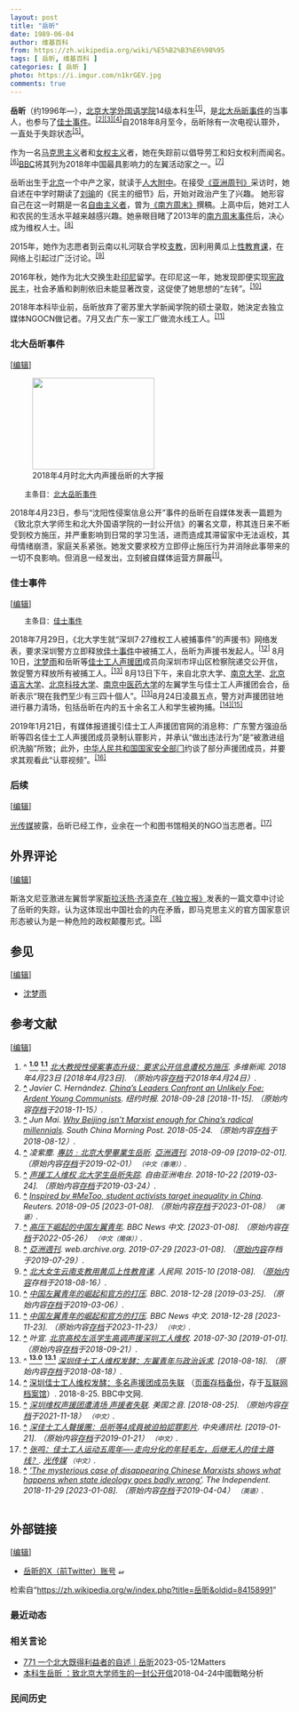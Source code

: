 ```yaml
---
layout: post
title: "岳昕"
date: 1989-06-04
author: 维基百科
from: https://zh.wikipedia.org/wiki/%E5%B2%B3%E6%98%95
tags: [ 岳昕, 维基百科 ]
categories: [ 岳昕 ]
photo: https://i.imgur.com/n1krGEV.jpg
comments: true
---
```

<div class="mw-content-ltr mw-parser-output" lang="zh" dir="ltr"><style data-mw-deduplicate="TemplateStyles:r83732082">.mw-parser-output .infobox-subbox{padding:0;border:none;margin:-3px;width:auto;min-width:100%;font-size:100%;clear:none;float:none;background-color:transparent}.mw-parser-output .infobox-3cols-child{margin:auto}.mw-parser-output .infobox .navbar{font-size:100%}body.skin-minerva .mw-parser-output .infobox-header,body.skin-minerva .mw-parser-output .infobox-subheader,body.skin-minerva .mw-parser-output .infobox-above,body.skin-minerva .mw-parser-output .infobox-title,body.skin-minerva .mw-parser-output .infobox-image,body.skin-minerva .mw-parser-output .infobox-full-data,body.skin-minerva .mw-parser-output .infobox-below{text-align:center}@media screen{html.skin-theme-clientpref-night .mw-parser-output .infobox-full-data:not(.notheme)>div:not(.notheme)[style]{background:#1f1f23!important;color:#f8f9fa}@media screen and (prefers-color-scheme:dark){html.skin-theme-clientpref-os .mw-parser-output .infobox-full-data:not(.notheme) div:not(.notheme){background:#1f1f23!important;color:#f8f9fa}}html.skin-theme-clientpref-night .mw-parser-output .infobox td div:not(.notheme)[style]{background:transparent!important;color:var(--color-base,#202122)}@media screen and (prefers-color-scheme:dark){html.skin-theme-clientpref-os .mw-parser-output .infobox td div:not(.notheme)[style]{background:transparent!important;color:var(--color-base,#202122)}}html.skin-theme-clientpref-night .mw-parser-output .infobox td div.NavHead:not(.notheme)[style]{background:transparent!important}}@media screen and (prefers-color-scheme:dark){html.skin-theme-clientpref-os .mw-parser-output .infobox td div.NavHead:not(.notheme)[style]{background:transparent!important}}@media(min-width:640px){body.skin--responsive .mw-parser-output .infobox-table{display:table!important}body.skin--responsive .mw-parser-output .infobox-table>caption{display:table-caption!important}body.skin--responsive .mw-parser-output .infobox-table>tbody{display:table-row-group}body.skin--responsive .mw-parser-output .infobox-table tr{display:table-row!important}body.skin--responsive .mw-parser-output .infobox-table th,body.skin--responsive .mw-parser-output .infobox-table td{padding-left:inherit;padding-right:inherit}}</style>
<p><b>岳昕</b>（约1996年<span class="useeditintro" title="Template:BLP editintro">—</span>），<a href="/wiki/%E5%8C%97%E4%BA%AC%E5%A4%A7%E5%AD%A6%E5%A4%96%E5%9B%BD%E8%AF%AD%E5%AD%A6%E9%99%A2" title="北京大学外国语学院">北京大学外国语学院</a>14级本科生<sup id="cite_ref-a_1-0" class="reference"><a href="#cite_note-a-1"><span class="cite-bracket">[</span>1<span class="cite-bracket">]</span></a></sup>，是<a href="/wiki/%E5%8C%97%E5%A4%A7%E5%B2%B3%E6%98%95%E4%BA%8B%E4%BB%B6" title="北大岳昕事件">北大岳昕事件</a>的当事人，也参与了<a href="/wiki/%E4%BD%B3%E5%A3%AB%E4%BA%8B%E4%BB%B6" title="佳士事件">佳士事件</a>。<sup id="cite_ref-nyt_2-0" class="reference"><a href="#cite_note-nyt-2"><span class="cite-bracket">[</span>2<span class="cite-bracket">]</span></a></sup><sup id="cite_ref-3" class="reference"><a href="#cite_note-3"><span class="cite-bracket">[</span>3<span class="cite-bracket">]</span></a></sup><sup id="cite_ref-凌紫塵0909_4-0" class="reference"><a href="#cite_note-凌紫塵0909-4"><span class="cite-bracket">[</span>4<span class="cite-bracket">]</span></a></sup>自2018年8月至今，岳昕除有一次电视认罪外，一直处于失踪状态<sup id="cite_ref-5" class="reference"><a href="#cite_note-5"><span class="cite-bracket">[</span>5<span class="cite-bracket">]</span></a></sup>。
</p><p>作为一名<a href="/wiki/%E9%A9%AC%E5%85%8B%E6%80%9D%E4%B8%BB%E4%B9%89" title="马克思主义">马克思主义</a>者和<a href="/wiki/%E5%A5%B3%E6%80%A7%E4%B8%BB%E7%BE%A9" title="女性主義">女权主义</a>者，她在失踪前以倡导劳工和妇女权利而闻名。<sup id="cite_ref-6" class="reference"><a href="#cite_note-6"><span class="cite-bracket">[</span>6<span class="cite-bracket">]</span></a></sup><a href="/wiki/%E8%8B%B1%E5%9B%BD%E5%B9%BF%E6%92%AD%E5%85%AC%E5%8F%B8" title="英国广播公司">BBC</a>将其列为2018年中国最具影响力的左翼活动家之一。<sup id="cite_ref-7" class="reference"><a href="#cite_note-7"><span class="cite-bracket">[</span>7<span class="cite-bracket">]</span></a></sup>
</p>
<meta property="mw:PageProp/toc">
<div class="mw-heading mw-heading2"></div>
<p>岳昕出生于<a href="/wiki/%E5%8C%97%E4%BA%AC%E5%B8%82" title="北京市">北京</a>一个中产之家，就读于<a href="/wiki/%E4%BA%BA%E5%A4%A7%E9%99%84%E4%B8%AD" class="mw-redirect" title="人大附中">人大附中</a>。在接受<a href="/wiki/%E4%BA%9A%E6%B4%B2%E5%91%A8%E5%88%8A" class="mw-redirect" title="亚洲周刊">《亚洲周刊》</a>采访时，她自述在中学时期读了<a href="/wiki/%E5%88%98%E7%91%9C_(%E6%94%BF%E6%B2%BB%E5%AD%A6%E8%80%85)" title="刘瑜 (政治学者)">刘瑜</a>的《民主的细节》后，开始对政治产生了兴趣。 她形容自己在这一时期是一名<a href="/wiki/%E8%87%AA%E7%94%B1%E6%B4%BE_(%E4%B8%AD%E5%8D%8E%E4%BA%BA%E6%B0%91%E5%85%B1%E5%92%8C%E5%9B%BD)" class="mw-redirect" title="自由派 (中华人民共和国)">自由主义者</a>，曾为<a href="/wiki/%E5%8D%97%E6%96%B9%E5%91%A8%E6%9C%AB" title="南方周末">《南方周末》</a>撰稿。上高中后，她对工人和农民的生活水平越来越感兴趣。她亲眼目睹了2013年的<a href="/wiki/2013%E5%B9%B4%E3%80%8A%E5%8D%97%E6%96%B9%E5%91%A8%E6%9C%AB%E3%80%8B%E6%96%B0%E5%B9%B4%E7%89%B9%E5%88%8A%E4%BA%8B%E4%BB%B6" title="2013年《南方周末》新年特刊事件">南方周末事件</a>后，决心成为维权人士。<sup id="cite_ref-8" class="reference"><a href="#cite_note-8"><span class="cite-bracket">[</span>8<span class="cite-bracket">]</span></a></sup>
</p><p>2015年，她作为志愿者到云南以礼河联合学校<a href="/wiki/%E6%94%AF%E6%95%99" title="支教">支教</a>，因利用黄瓜上<a href="/wiki/%E6%80%A7%E6%95%99%E8%82%B2" title="性教育">性教育课</a>，在网络上引起过广泛讨论。<sup id="cite_ref-9" class="reference"><a href="#cite_note-9"><span class="cite-bracket">[</span>9<span class="cite-bracket">]</span></a></sup>
</p><p>2016年秋，她作为北大交换生赴<a href="/wiki/%E5%8D%B0%E5%BA%A6%E5%B0%BC%E8%A5%BF%E4%BA%9A" title="印度尼西亚">印尼</a>留学。在印尼这一年，她发现即便实现<a href="/wiki/%E6%86%B2%E6%94%BF%E6%B0%91%E4%B8%BB" class="mw-redirect" title="憲政民主">宪政民主</a>，社会矛盾和剥削依旧未能显著改变，这促使了她思想的“左转”。<sup id="cite_ref-10" class="reference"><a href="#cite_note-10"><span class="cite-bracket">[</span>10<span class="cite-bracket">]</span></a></sup>
</p><p>2018年本科毕业前，岳昕放弃了密苏里大学新闻学院的硕士录取，她決定去独立媒体NGOCN做记者。7月又去广东一家工厂做流水线工人。<sup id="cite_ref-11" class="reference"><a href="#cite_note-11"><span class="cite-bracket">[</span>11<span class="cite-bracket">]</span></a></sup>
</p>
<div class="mw-heading mw-heading3"><h3 id="北大岳昕事件"><span id=".E5.8C.97.E5.A4.A7.E5.B2.B3.E6.98.95.E4.BA.8B.E4.BB.B6"></span>北大岳昕事件</h3><span class="mw-editsection"><span class="mw-editsection-bracket">[</span><a href="/w/index.php?title=%E5%B2%B3%E6%98%95&amp;action=edit&amp;section=2" title="编辑章节：北大岳昕事件"><span>编辑</span></a><span class="mw-editsection-bracket">]</span></span></div>
<figure class="mw-default-size" typeof="mw:File/Thumb"><a href="/wiki/File:Big-character_poster_in_PKU_20180423.jpg" class="mw-file-description"><img src="//upload.wikimedia.org/wikipedia/commons/thumb/d/dd/Big-character_poster_in_PKU_20180423.jpg/220px-Big-character_poster_in_PKU_20180423.jpg" decoding="async" width="220" height="165" class="mw-file-element" srcset="//upload.wikimedia.org/wikipedia/commons/thumb/d/dd/Big-character_poster_in_PKU_20180423.jpg/330px-Big-character_poster_in_PKU_20180423.jpg 1.5x, //upload.wikimedia.org/wikipedia/commons/thumb/d/dd/Big-character_poster_in_PKU_20180423.jpg/440px-Big-character_poster_in_PKU_20180423.jpg 2x" data-file-width="3968" data-file-height="2976"></a><figcaption>2018年4月时北大内声援岳昕的大字报</figcaption></figure>
<style data-mw-deduplicate="TemplateStyles:r85100532">.mw-parser-output .hatnote{font-size:small}.mw-parser-output div.hatnote{padding-left:2em;margin-bottom:0.8em;margin-top:0.8em}.mw-parser-output .hatnote-notice-img::after{content:"\202f \202f \202f \202f "}.mw-parser-output .hatnote-notice-img-small::after{content:"\202f \202f "}.mw-parser-output .hatnote+link+.hatnote{margin-top:-0.5em}body.skin-minerva .mw-parser-output .hatnote-notice-img,body.skin-minerva .mw-parser-output .hatnote-notice-img-small{display:none}@media print{body.ns-0 .mw-parser-output .hatnote{display:none!important}}</style><div role="note" class="hatnote navigation-not-searchable">主条目：<a href="/wiki/%E5%8C%97%E5%A4%A7%E5%B2%B3%E6%98%95%E4%BA%8B%E4%BB%B6" title="北大岳昕事件">北大岳昕事件</a></div>
<p>2018年4月23日，参与“沈阳性侵案信息公开”事件的岳昕在自媒体发表一篇题为《致北京大学师生和北大外国语学院的一封公开信》的署名文章，称其连日来不断受到校方施压，并严重影响到日常的学习生活，进而造成其滞留家中无法返校，其母情绪崩溃，家庭关系紧张。她发文要求校方立即停止施压行为并消除此事带来的一切不良影响。但消息一经发出，立刻被自媒体运营方屏蔽<sup id="cite_ref-a_1-1" class="reference"><a href="#cite_note-a-1"><span class="cite-bracket">[</span>1<span class="cite-bracket">]</span></a></sup>。
</p>
<div class="mw-heading mw-heading3"><h3 id="佳士事件"><span id=".E4.BD.B3.E5.A3.AB.E4.BA.8B.E4.BB.B6"></span>佳士事件</h3><span class="mw-editsection"><span class="mw-editsection-bracket">[</span><a href="/w/index.php?title=%E5%B2%B3%E6%98%95&amp;action=edit&amp;section=3" title="编辑章节：佳士事件"><span>编辑</span></a><span class="mw-editsection-bracket">]</span></span></div>
<link rel="mw-deduplicated-inline-style" href="mw-data:TemplateStyles:r85100532"><div role="note" class="hatnote navigation-not-searchable">主条目：<a href="/wiki/%E4%BD%B3%E5%A3%AB%E4%BA%8B%E4%BB%B6" title="佳士事件">佳士事件</a></div>
<p>2018年7月29日，《北大学生就“深圳7·27维权工人被捕事件”的声援书》网络发表，要求深圳警方立即释放<a href="/wiki/%E4%BD%B3%E5%A3%AB%E4%BA%8B%E4%BB%B6" title="佳士事件">佳士事件</a>中被捕工人，岳昕为声援书发起人。<sup id="cite_ref-12" class="reference"><a href="#cite_note-12"><span class="cite-bracket">[</span>12<span class="cite-bracket">]</span></a></sup> 8月10日，<a href="/wiki/%E6%B2%88%E6%A2%A6%E9%9B%A8_(%E7%BB%B4%E6%9D%83%E4%BA%BA%E5%A3%AB)" class="mw-redirect" title="沈梦雨 (维权人士)">沈梦雨</a>和岳昕等<a href="/wiki/%E4%BD%B3%E5%A3%AB%E5%B7%A5%E4%BA%BA%E5%A3%B0%E6%8F%B4%E5%9B%A2" title="佳士工人声援团">佳士工人声援团</a>成员向深圳市坪山区检察院递交公开信，敦促警方释放所有被捕工人。<sup id="cite_ref-:0_13-0" class="reference"><a href="#cite_note-:0-13"><span class="cite-bracket">[</span>13<span class="cite-bracket">]</span></a></sup> 8月13日下午，来自北京大学、<a href="/wiki/%E5%8D%97%E4%BA%AC%E5%A4%A7%E5%AD%A6" title="南京大学">南京大学</a>、<a href="/wiki/%E5%8C%97%E4%BA%AC%E8%AF%AD%E8%A8%80%E5%A4%A7%E5%AD%A6" title="北京语言大学">北京语言大学</a>、<a href="/wiki/%E5%8C%97%E4%BA%AC%E7%A7%91%E6%8A%80%E5%A4%A7%E5%AD%A6" title="北京科技大学">北京科技大学</a>、<a href="/wiki/%E5%8D%97%E4%BA%AC%E4%B8%AD%E5%8C%BB%E8%8D%AF%E5%A4%A7%E5%AD%A6" title="南京中医药大学">南京中医药大学</a>的左翼学生与佳士工人声援团会合，岳昕表示“現在我們至少有三四十個人”。<sup id="cite_ref-:0_13-1" class="reference"><a href="#cite_note-:0-13"><span class="cite-bracket">[</span>13<span class="cite-bracket">]</span></a></sup>8月24日凌晨五点，警方对声援团驻地进行暴力清场，包括岳昕在内的五十余名工人和学生被拘捕。<sup id="cite_ref-14" class="reference"><a href="#cite_note-14"><span class="cite-bracket">[</span>14<span class="cite-bracket">]</span></a></sup><sup id="cite_ref-15" class="reference"><a href="#cite_note-15"><span class="cite-bracket">[</span>15<span class="cite-bracket">]</span></a></sup>
</p><p>2019年1月21日，有媒体报道援引佳士工人声援团官网的消息称：广东警方强迫岳昕等四名佳士工人声援团成员录制认罪影片，并承认“做出违法行为”是“被激进组织洗脑”所致；此外，<a href="/wiki/%E4%B8%AD%E8%8F%AF%E4%BA%BA%E6%B0%91%E5%85%B1%E5%92%8C%E5%9C%8B%E5%9C%8B%E5%AE%B6%E5%AE%89%E5%85%A8%E9%83%A8" class="mw-redirect" title="中華人民共和國國家安全部">中华人民共和国国家安全部门</a>约谈了部分声援团成员，并要求其观看此“认罪视频”。<sup id="cite_ref-cna_16-0" class="reference"><a href="#cite_note-cna-16"><span class="cite-bracket">[</span>16<span class="cite-bracket">]</span></a></sup>
</p>
<div class="mw-heading mw-heading3"><h3 id="后续"><span id=".E5.90.8E.E7.BB.AD"></span>后续</h3><span class="mw-editsection"><span class="mw-editsection-bracket">[</span><a href="/w/index.php?title=%E5%B2%B3%E6%98%95&amp;action=edit&amp;section=4" title="编辑章节：后续"><span>编辑</span></a><span class="mw-editsection-bracket">]</span></span></div>
<p><a href="/wiki/%E5%85%89%E5%82%B3%E5%AA%92" class="mw-redirect" title="光傳媒">光传媒</a>披露，岳昕已经工作，业余在一个和图书馆相关的NGO当志愿者。<sup id="cite_ref-17" class="reference"><a href="#cite_note-17"><span class="cite-bracket">[</span>17<span class="cite-bracket">]</span></a></sup>
</p>
<div class="mw-heading mw-heading2"><h2 id="外界评论"><span id=".E5.A4.96.E7.95.8C.E8.AF.84.E8.AE.BA"></span>外界评论</h2><span class="mw-editsection"><span class="mw-editsection-bracket">[</span><a href="/w/index.php?title=%E5%B2%B3%E6%98%95&amp;action=edit&amp;section=5" title="编辑章节：外界评论"><span>编辑</span></a><span class="mw-editsection-bracket">]</span></span></div>
<p>斯洛文尼亚激进左翼哲学家<a href="/wiki/%E6%96%AF%E6%8B%89%E6%B2%83%E7%86%B1%C2%B7%E9%BD%8A%E6%BE%A4%E5%85%8B" title="斯拉沃熱·齊澤克">斯拉沃热·齐泽克</a>在<a href="/wiki/%E7%8D%A8%E7%AB%8B%E5%A0%B1_(%E8%8B%B1%E5%9C%8B)" title="獨立報 (英國)">《独立报》</a>发表的一篇文章中讨论了岳昕的失踪，认为这体现出中国社会的内在矛盾，即马克思主义的官方国家意识形态被认为是一种危险的政权颠覆形式。<sup id="cite_ref-18" class="reference"><a href="#cite_note-18"><span class="cite-bracket">[</span>18<span class="cite-bracket">]</span></a></sup>
</p>
<div class="mw-heading mw-heading2"><h2 id="参见"><span id=".E5.8F.82.E8.A7.81"></span>参见</h2><span class="mw-editsection"><span class="mw-editsection-bracket">[</span><a href="/w/index.php?title=%E5%B2%B3%E6%98%95&amp;action=edit&amp;section=6" title="编辑章节：参见"><span>编辑</span></a><span class="mw-editsection-bracket">]</span></span></div>
<ul><li><a href="/wiki/%E6%B2%88%E6%A2%A6%E9%9B%A8_(%E7%BB%B4%E6%9D%83%E4%BA%BA%E5%A3%AB)" class="mw-redirect" title="沈梦雨 (维权人士)">沈梦雨</a></li></ul>
<div class="mw-heading mw-heading2"><h2 id="参考文献"><span id=".E5.8F.82.E8.80.83.E6.96.87.E7.8C.AE"></span>参考文献</h2><span class="mw-editsection"><span class="mw-editsection-bracket">[</span><a href="/w/index.php?title=%E5%B2%B3%E6%98%95&amp;action=edit&amp;section=7" title="编辑章节：参考文献"><span>编辑</span></a><span class="mw-editsection-bracket">]</span></span></div>
<div class="reflist columns references-column-width" style="-moz-column-width: 25em; -webkit-column-width: 25em; column-width: 25em; list-style-type: decimal;">
<ol class="references">
<li id="cite_note-a-1"><span class="mw-cite-backlink">^ <a href="#cite_ref-a_1-0"><sup><b>1.0</b></sup></a> <a href="#cite_ref-a_1-1"><sup><b>1.1</b></sup></a></span> <span class="reference-text"><cite class="citation news"><a rel="nofollow" class="external text" href="http://culture.dwnews.com/renwen/news/2018-04-23/60053566.html">北大教授性侵案事态升级：要求公开信息遭校方施压</a>. 多维新闻. 2018年4月23日 <span class="reference-accessdate"> [2018年4月23日]</span>. （原始内容<a rel="nofollow" class="external text" href="https://web.archive.org/web/20180424075235/http://culture.dwnews.com/renwen/news/2018-04-23/60053566.html">存档</a>于2018年4月24日）.</cite><span title="ctx_ver=Z39.88-2004&amp;rfr_id=info%3Asid%2Fzh.wikipedia.org%3A%E5%B2%B3%E6%98%95&amp;rft.atitle=%E5%8C%97%E5%A4%A7%E6%95%99%E6%8E%88%E6%80%A7%E4%BE%B5%E6%A1%88%E4%BA%8B%E6%80%81%E5%8D%87%E7%BA%A7%EF%BC%9A%E8%A6%81%E6%B1%82%E5%85%AC%E5%BC%80%E4%BF%A1%E6%81%AF%E9%81%AD%E6%A0%A1%E6%96%B9%E6%96%BD%E5%8E%8B&amp;rft.date=2018-04-23&amp;rft.genre=article&amp;rft.jtitle=%E5%A4%9A%E7%BB%B4%E6%96%B0%E9%97%BB&amp;rft_id=http%3A%2F%2Fculture.dwnews.com%2Frenwen%2Fnews%2F2018-04-23%2F60053566.html&amp;rft_val_fmt=info%3Aofi%2Ffmt%3Akev%3Amtx%3Ajournal" class="Z3988"><span style="display:none;">&nbsp;</span></span></span>
</li>
<li id="cite_note-nyt-2"><span class="mw-cite-backlink"><b><a href="#cite_ref-nyt_2-0">^</a></b></span> <span class="reference-text"><cite class="citation news">Javier C. Hernández. <a rel="nofollow" class="external text" href="https://www.nytimes.com/2018/09/28/world/asia/china-maoists-xi-protests.html?module=inline">China’s Leaders Confront an Unlikely Foe: Ardent Young Communists</a>. 纽约时报. 2018-09-28 <span class="reference-accessdate"> [<span class="nowrap">2018-11-15</span>]</span>. （原始内容<a rel="nofollow" class="external text" href="https://web.archive.org/web/20181115113258/https://www.nytimes.com/2018/09/28/world/asia/china-maoists-xi-protests.html?module=inline">存档</a>于2018-11-15）.</cite><span title="ctx_ver=Z39.88-2004&amp;rfr_id=info%3Asid%2Fzh.wikipedia.org%3A%E5%B2%B3%E6%98%95&amp;rft.atitle=China%E2%80%99s+Leaders+Confront+an+Unlikely+Foe%3A+Ardent+Young+Communists&amp;rft.au=Javier+C.+Hern%C3%A1ndez&amp;rft.date=2018-09-28&amp;rft.genre=article&amp;rft.jtitle=%E7%BA%BD%E7%BA%A6%E6%97%B6%E6%8A%A5&amp;rft_id=https%3A%2F%2Fwww.nytimes.com%2F2018%2F09%2F28%2Fworld%2Fasia%2Fchina-maoists-xi-protests.html%3Fmodule%3Dinline&amp;rft_val_fmt=info%3Aofi%2Ffmt%3Akev%3Amtx%3Ajournal" class="Z3988"><span style="display:none;">&nbsp;</span></span></span>
</li>
<li id="cite_note-3"><span class="mw-cite-backlink"><b><a href="#cite_ref-3">^</a></b></span> <span class="reference-text"><cite class="citation web">Jun Mai. <a rel="nofollow" class="external text" href="https://www.scmp.com/news/china/policies-politics/article/2147487/why-beijing-isnt-marxist-enough-chinas-radical">Why Beijing isn’t Marxist enough for China’s radical millennials</a>. South China Morning Post. 2018-05-24. （原始内容<a rel="nofollow" class="external text" href="https://web.archive.org/web/20180812181239/https://www.scmp.com/news/china/policies-politics/article/2147487/why-beijing-isnt-marxist-enough-chinas-radical">存档</a>于2018-08-12）.</cite><span title="ctx_ver=Z39.88-2004&amp;rfr_id=info%3Asid%2Fzh.wikipedia.org%3A%E5%B2%B3%E6%98%95&amp;rft.au=Jun+Mai&amp;rft.btitle=Why+Beijing+isn%E2%80%99t+Marxist+enough+for+China%E2%80%99s+radical+millennials&amp;rft.date=2018-05-24&amp;rft.genre=unknown&amp;rft.pub=South+China+Morning+Post&amp;rft_id=https%3A%2F%2Fwww.scmp.com%2Fnews%2Fchina%2Fpolicies-politics%2Farticle%2F2147487%2Fwhy-beijing-isnt-marxist-enough-chinas-radical&amp;rft_val_fmt=info%3Aofi%2Ffmt%3Akev%3Amtx%3Abook" class="Z3988"><span style="display:none;">&nbsp;</span></span></span>
</li>
<li id="cite_note-凌紫塵0909-4"><span class="mw-cite-backlink"><b><a href="#cite_ref-凌紫塵0909_4-0">^</a></b></span> <span class="reference-text"><cite class="citation news">凌紫塵. <a rel="nofollow" class="external text" href="https://www.yzzk.com/cfm/special_list3.cfm?id=1535599939763">專訪﹕北京大學畢業生岳昕</a>. <a href="/wiki/%E4%BA%9E%E6%B4%B2%E9%80%B1%E5%88%8A" title="亞洲週刊">亞洲週刊</a>. 2018-09-09 <span class="reference-accessdate"> [<span class="nowrap">2019-02-01</span>]</span>. （原始内容<a rel="nofollow" class="external text" href="https://archive.today/20190201071921/https://www.yzzk.com/cfm/special_list3.cfm?id=1535599939763">存档</a>于2019-02-01） <span style="font-family: sans-serif; cursor: default; color:var(--color-subtle, #54595d); font-size: 0.8em; bottom: 0.1em; font-weight: bold;" title="连接到中文（香港）网页">（中文（香港））</span>.</cite><span title="ctx_ver=Z39.88-2004&amp;rfr_id=info%3Asid%2Fzh.wikipedia.org%3A%E5%B2%B3%E6%98%95&amp;rft.atitle=%E5%B0%88%E8%A8%AA%EF%B9%95%E5%8C%97%E4%BA%AC%E5%A4%A7%E5%AD%B8%E7%95%A2%E6%A5%AD%E7%94%9F%E5%B2%B3%E6%98%95&amp;rft.au=%E5%87%8C%E7%B4%AB%E5%A1%B5&amp;rft.date=2018-09-09&amp;rft.genre=article&amp;rft_id=https%3A%2F%2Fwww.yzzk.com%2Fcfm%2Fspecial_list3.cfm%3Fid%3D1535599939763&amp;rft_val_fmt=info%3Aofi%2Ffmt%3Akev%3Amtx%3Ajournal" class="Z3988"><span style="display:none;">&nbsp;</span></span></span>
</li>
<li id="cite_note-5"><span class="mw-cite-backlink"><b><a href="#cite_ref-5">^</a></b></span> <span class="reference-text"><cite class="citation web"><a rel="nofollow" class="external text" href="https://www.rfa.org/mandarin/yataibaodao/renquanfazhi/wy-10222018104237.html/ampRFA">声援工人维权 北大学生岳昕失踪</a>. 自由亚洲电台. 2018-10-22 <span class="reference-accessdate"> [<span class="nowrap">2019-03-24</span>]</span>. （原始内容<a rel="nofollow" class="external text" href="https://web.archive.org/web/20190324235724/https://www.rfa.org/mandarin/yataibaodao/renquanfazhi/wy-10222018104237.html/ampRFA">存档</a>于2019-03-24）.</cite><span title="ctx_ver=Z39.88-2004&amp;rfr_id=info%3Asid%2Fzh.wikipedia.org%3A%E5%B2%B3%E6%98%95&amp;rft.atitle=%E5%A3%B0%E6%8F%B4%E5%B7%A5%E4%BA%BA%E7%BB%B4%E6%9D%83+%E5%8C%97%E5%A4%A7%E5%AD%A6%E7%94%9F%E5%B2%B3%E6%98%95%E5%A4%B1%E8%B8%AA&amp;rft.date=2018-10-22&amp;rft.genre=unknown&amp;rft.jtitle=%E8%87%AA%E7%94%B1%E4%BA%9A%E6%B4%B2%E7%94%B5%E5%8F%B0&amp;rft_id=https%3A%2F%2Fwww.rfa.org%2Fmandarin%2Fyataibaodao%2Frenquanfazhi%2Fwy-10222018104237.html%2FampRFA&amp;rft_val_fmt=info%3Aofi%2Ffmt%3Akev%3Amtx%3Ajournal" class="Z3988"><span style="display:none;">&nbsp;</span></span></span>
</li>
<li id="cite_note-6"><span class="mw-cite-backlink"><b><a href="#cite_ref-6">^</a></b></span> <span class="reference-text"><cite class="citation news"><a rel="nofollow" class="external text" href="https://www.reuters.com/article/us-china-students-labour-insight-idUSKCN1LL0FB">Inspired by #MeToo, student activists target inequality in China</a>. Reuters. 2018-09-05 <span class="reference-accessdate"> [<span class="nowrap">2023-01-08</span>]</span>. （原始内容<a rel="nofollow" class="external text" href="https://web.archive.org/web/20230108121442/https://www.reuters.com/article/us-china-students-labour-insight-idUSKCN1LL0FB">存档</a>于2023-01-08） <span style="font-family: sans-serif; cursor: default; color:var(--color-subtle, #54595d); font-size: 0.8em; bottom: 0.1em; font-weight: bold;" title="连接到英语网页">（英语）</span>.</cite><span title="ctx_ver=Z39.88-2004&amp;rfr_id=info%3Asid%2Fzh.wikipedia.org%3A%E5%B2%B3%E6%98%95&amp;rft.atitle=Inspired+by+%23MeToo%2C+student+activists+target+inequality+in+China&amp;rft.date=2018-09-05&amp;rft.genre=article&amp;rft.jtitle=Reuters&amp;rft_id=https%3A%2F%2Fwww.reuters.com%2Farticle%2Fus-china-students-labour-insight-idUSKCN1LL0FB&amp;rft_val_fmt=info%3Aofi%2Ffmt%3Akev%3Amtx%3Ajournal" class="Z3988"><span style="display:none;">&nbsp;</span></span></span>
</li>
<li id="cite_note-7"><span class="mw-cite-backlink"><b><a href="#cite_ref-7">^</a></b></span> <span class="reference-text"><cite class="citation news"><a rel="nofollow" class="external text" href="https://www.bbc.com/zhongwen/simp/chinese-news-46616052">高压下崛起的中国左翼青年</a>. BBC News 中文.  <span class="reference-accessdate"> [<span class="nowrap">2023-01-08</span>]</span>. （原始内容<a rel="nofollow" class="external text" href="https://web.archive.org/web/20220526021945/https://www.bbc.com/zhongwen/simp/chinese-news-46616052">存档</a>于2022-05-26） <span style="font-family: sans-serif; cursor: default; color:var(--color-subtle, #54595d); font-size: 0.8em; bottom: 0.1em; font-weight: bold;" title="连接到中文（简体）网页">（中文（简体））</span>.</cite><span title="ctx_ver=Z39.88-2004&amp;rfr_id=info%3Asid%2Fzh.wikipedia.org%3A%E5%B2%B3%E6%98%95&amp;rft.atitle=%E9%AB%98%E5%8E%8B%E4%B8%8B%E5%B4%9B%E8%B5%B7%E7%9A%84%E4%B8%AD%E5%9B%BD%E5%B7%A6%E7%BF%BC%E9%9D%92%E5%B9%B4&amp;rft.genre=article&amp;rft.jtitle=BBC+News+%E4%B8%AD%E6%96%87&amp;rft_id=https%3A%2F%2Fwww.bbc.com%2Fzhongwen%2Fsimp%2Fchinese-news-46616052&amp;rft_val_fmt=info%3Aofi%2Ffmt%3Akev%3Amtx%3Ajournal" class="Z3988"><span style="display:none;">&nbsp;</span></span></span>
</li>
<li id="cite_note-8"><span class="mw-cite-backlink"><b><a href="#cite_ref-8">^</a></b></span> <span class="reference-text"><cite class="citation web"><a rel="nofollow" class="external text" href="https://web.archive.org/web/20190729205914/https://www.yzzk.com/cfm/special_list3.cfm?id=1535599939763">亞洲週刊</a>. web.archive.org. 2019-07-29 <span class="reference-accessdate"> [<span class="nowrap">2023-01-08</span>]</span>. （<a rel="nofollow" class="external text" href="https://www.yzzk.com/cfm/special_list3.cfm?id=1535599939763">原始内容</a>存档于2019-07-29）.</cite><span title="ctx_ver=Z39.88-2004&amp;rfr_id=info%3Asid%2Fzh.wikipedia.org%3A%E5%B2%B3%E6%98%95&amp;rft.atitle=%E4%BA%9E%E6%B4%B2%E9%80%B1%E5%88%8A&amp;rft.date=2019-07-29&amp;rft.genre=unknown&amp;rft.jtitle=web.archive.org&amp;rft_id=https%3A%2F%2Fwww.yzzk.com%2Fcfm%2Fspecial_list3.cfm%3Fid%3D1535599939763&amp;rft_val_fmt=info%3Aofi%2Ffmt%3Akev%3Amtx%3Ajournal" class="Z3988"><span style="display:none;">&nbsp;</span></span></span>
</li>
<li id="cite_note-9"><span class="mw-cite-backlink"><b><a href="#cite_ref-9">^</a></b></span> <span class="reference-text"><cite class="citation web"><a rel="nofollow" class="external text" href="https://web.archive.org/web/20180816200313/http://pic.people.com.cn/n/2015/1021/c1016-27724375.html">北大女生云南支教用黄瓜上性教育课</a>. 人民网. 2015-10 <span class="reference-accessdate"> [2018-08]</span>. （<a rel="nofollow" class="external text" href="http://pic.people.com.cn/n/2015/1021/c1016-27724375.html">原始内容</a>存档于2018-08-16）.</cite><span title="ctx_ver=Z39.88-2004&amp;rfr_id=info%3Asid%2Fzh.wikipedia.org%3A%E5%B2%B3%E6%98%95&amp;rft.btitle=%E5%8C%97%E5%A4%A7%E5%A5%B3%E7%94%9F%E4%BA%91%E5%8D%97%E6%94%AF%E6%95%99%E7%94%A8%E9%BB%84%E7%93%9C%E4%B8%8A%E6%80%A7%E6%95%99%E8%82%B2%E8%AF%BE&amp;rft.date=2015-10&amp;rft.genre=unknown&amp;rft.pub=%E4%BA%BA%E6%B0%91%E7%BD%91&amp;rft_id=http%3A%2F%2Fpic.people.com.cn%2Fn%2F2015%2F1021%2Fc1016-27724375.html&amp;rft_val_fmt=info%3Aofi%2Ffmt%3Akev%3Amtx%3Abook" class="Z3988"><span style="display:none;">&nbsp;</span></span></span>
</li>
<li id="cite_note-10"><span class="mw-cite-backlink"><b><a href="#cite_ref-10">^</a></b></span> <span class="reference-text"><cite class="citation web"><a rel="nofollow" class="external text" href="https://www.bbc.com/zhongwen/simp/amp/chinese-news-46616052">中国左翼青年的崛起和官方的打压</a>. BBC. 2018-12-28 <span class="reference-accessdate"> [<span class="nowrap">2019-03-25</span>]</span>. （原始内容<a rel="nofollow" class="external text" href="https://web.archive.org/web/20190306043247/https://www.bbc.com/zhongwen/simp/amp/chinese-news-46616052">存档</a>于2019-03-06）.</cite><span title="ctx_ver=Z39.88-2004&amp;rfr_id=info%3Asid%2Fzh.wikipedia.org%3A%E5%B2%B3%E6%98%95&amp;rft.atitle=%E4%B8%AD%E5%9B%BD%E5%B7%A6%E7%BF%BC%E9%9D%92%E5%B9%B4%E7%9A%84%E5%B4%9B%E8%B5%B7%E5%92%8C%E5%AE%98%E6%96%B9%E7%9A%84%E6%89%93%E5%8E%8B&amp;rft.date=2018-12-28&amp;rft.genre=unknown&amp;rft.jtitle=BBC&amp;rft_id=https%3A%2F%2Fwww.bbc.com%2Fzhongwen%2Fsimp%2Famp%2Fchinese-news-46616052&amp;rft_val_fmt=info%3Aofi%2Ffmt%3Akev%3Amtx%3Ajournal" class="Z3988"><span style="display:none;">&nbsp;</span></span></span>
</li>
<li id="cite_note-11"><span class="mw-cite-backlink"><b><a href="#cite_ref-11">^</a></b></span> <span class="reference-text"><cite class="citation web"><a rel="nofollow" class="external text" href="https://www.bbc.com/zhongwen/simp/chinese-news-46616052.amp">中国左翼青年的崛起和官方的打压</a>. BBC News 中文. 2018-12-28 <span class="reference-accessdate"> [<span class="nowrap">2023-11-23</span>]</span>. （原始内容<a rel="nofollow" class="external text" href="https://web.archive.org/web/20231123052419/https://www.bbc.com/zhongwen/simp/chinese-news-46616052.amp">存档</a>于2023-11-23） <span style="font-family: sans-serif; cursor: default; color:var(--color-subtle, #54595d); font-size: 0.8em; bottom: 0.1em; font-weight: bold;" title="连接到中文网页">（中文）</span>.</cite><span title="ctx_ver=Z39.88-2004&amp;rfr_id=info%3Asid%2Fzh.wikipedia.org%3A%E5%B2%B3%E6%98%95&amp;rft.atitle=%E4%B8%AD%E5%9B%BD%E5%B7%A6%E7%BF%BC%E9%9D%92%E5%B9%B4%E7%9A%84%E5%B4%9B%E8%B5%B7%E5%92%8C%E5%AE%98%E6%96%B9%E7%9A%84%E6%89%93%E5%8E%8B&amp;rft.date=2018-12-28&amp;rft.genre=unknown&amp;rft.jtitle=BBC+News+%E4%B8%AD%E6%96%87&amp;rft_id=https%3A%2F%2Fwww.bbc.com%2Fzhongwen%2Fsimp%2Fchinese-news-46616052.amp&amp;rft_val_fmt=info%3Aofi%2Ffmt%3Akev%3Amtx%3Ajournal" class="Z3988"><span style="display:none;">&nbsp;</span></span></span>
</li>
<li id="cite_note-12"><span class="mw-cite-backlink"><b><a href="#cite_ref-12">^</a></b></span> <span class="reference-text"><cite class="citation web">叶宣. <a rel="nofollow" class="external text" href="https://www.dw.com/zh/%E5%8C%97%E4%BA%AC%E9%AB%98%E6%A0%A1%E5%B7%A6%E6%B4%BE%E5%AD%A6%E7%94%9F%E9%AB%98%E8%B0%83%E5%A3%B0%E6%8F%B4%E6%B7%B1%E5%9C%B3%E5%B7%A5%E4%BA%BA%E7%BB%B4%E6%9D%83/a-44882111">北京高校左派学生高调声援深圳工人维权</a>. 2018-07-30 <span class="reference-accessdate"> [<span class="nowrap">2019-01-01</span>]</span>. （原始内容<a rel="nofollow" class="external text" href="https://web.archive.org/web/20180921114757/https://www.dw.com/zh/%E5%8C%97%E4%BA%AC%E9%AB%98%E6%A0%A1%E5%B7%A6%E6%B4%BE%E5%AD%A6%E7%94%9F%E9%AB%98%E8%B0%83%E5%A3%B0%E6%8F%B4%E6%B7%B1%E5%9C%B3%E5%B7%A5%E4%BA%BA%E7%BB%B4%E6%9D%83/a-44882111">存档</a>于2018-09-21）.</cite><span title="ctx_ver=Z39.88-2004&amp;rfr_id=info%3Asid%2Fzh.wikipedia.org%3A%E5%B2%B3%E6%98%95&amp;rft.au=%E5%8F%B6%E5%AE%A3&amp;rft.btitle=%E5%8C%97%E4%BA%AC%E9%AB%98%E6%A0%A1%E5%B7%A6%E6%B4%BE%E5%AD%A6%E7%94%9F%E9%AB%98%E8%B0%83%E5%A3%B0%E6%8F%B4%E6%B7%B1%E5%9C%B3%E5%B7%A5%E4%BA%BA%E7%BB%B4%E6%9D%83&amp;rft.date=2018-07-30&amp;rft.genre=unknown&amp;rft_id=https%3A%2F%2Fwww.dw.com%2Fzh%2F%25E5%258C%2597%25E4%25BA%25AC%25E9%25AB%2598%25E6%25A0%25A1%25E5%25B7%25A6%25E6%25B4%25BE%25E5%25AD%25A6%25E7%2594%259F%25E9%25AB%2598%25E8%25B0%2583%25E5%25A3%25B0%25E6%258F%25B4%25E6%25B7%25B1%25E5%259C%25B3%25E5%25B7%25A5%25E4%25BA%25BA%25E7%25BB%25B4%25E6%259D%2583%2Fa-44882111&amp;rft_val_fmt=info%3Aofi%2Ffmt%3Akev%3Amtx%3Abook" class="Z3988"><span style="display:none;">&nbsp;</span></span></span>
</li>
<li id="cite_note-:0-13"><span class="mw-cite-backlink">^ <a href="#cite_ref-:0_13-0"><sup><b>13.0</b></sup></a> <a href="#cite_ref-:0_13-1"><sup><b>13.1</b></sup></a></span> <span class="reference-text"><cite class="citation web"><a rel="nofollow" class="external text" href="https://www.bbc.com/zhongwen/simp/chinese-news-45204596">深圳佳士工人维权发酵：左翼青年与政治诉求</a>.  <span class="reference-accessdate"> [<span class="nowrap">2018-08-18</span>]</span>. （原始内容<a rel="nofollow" class="external text" href="https://web.archive.org/web/20180818140504/https://www.bbc.com/zhongwen/simp/chinese-news-45204596">存档</a>于2018-08-18）.</cite><span title="ctx_ver=Z39.88-2004&amp;rfr_id=info%3Asid%2Fzh.wikipedia.org%3A%E5%B2%B3%E6%98%95&amp;rft.btitle=%E6%B7%B1%E5%9C%B3%E4%BD%B3%E5%A3%AB%E5%B7%A5%E4%BA%BA%E7%BB%B4%E6%9D%83%E5%8F%91%E9%85%B5%EF%BC%9A%E5%B7%A6%E7%BF%BC%E9%9D%92%E5%B9%B4%E4%B8%8E%E6%94%BF%E6%B2%BB%E8%AF%89%E6%B1%82&amp;rft.genre=unknown&amp;rft_id=https%3A%2F%2Fwww.bbc.com%2Fzhongwen%2Fsimp%2Fchinese-news-45204596&amp;rft_val_fmt=info%3Aofi%2Ffmt%3Akev%3Amtx%3Abook" class="Z3988"><span style="display:none;">&nbsp;</span></span></span>
</li>
<li id="cite_note-14"><span class="mw-cite-backlink"><b><a href="#cite_ref-14">^</a></b></span> <span class="reference-text"><a rel="nofollow" class="external text" href="https://www.bbc.com/zhongwen/simp/amp/chinese-news-45296032">深圳佳士工人维权发酵：多名声援团成员失联</a> （<a rel="nofollow" class="external text" href="//web.archive.org/web/20180825143242/https://www.bbc.com/zhongwen/simp/amp/chinese-news-45296032">页面存档备份</a>，存于<a href="/wiki/%E4%BA%92%E8%81%94%E7%BD%91%E6%A1%A3%E6%A1%88%E9%A6%86" title="互联网档案馆">互联网档案馆</a>）. 2018-8-25. BBC中文网.</span>
</li>
<li id="cite_note-15"><span class="mw-cite-backlink"><b><a href="#cite_ref-15">^</a></b></span> <span class="reference-text"><cite class="citation news"><a rel="nofollow" class="external text" href="https://www.voachinese.com/a/voanews-20180824-china-police-raided-students-backing-shenzhen-workers/4542455.html">深圳维权声援团遭清场 声援者失联</a>. 美国之音.  <span class="reference-accessdate"> [<span class="nowrap">2018-08-25</span>]</span>. （原始内容<a rel="nofollow" class="external text" href="https://web.archive.org/web/20211118154136/https://www.voachinese.com/a/voanews-20180824-china-police-raided-students-backing-shenzhen-workers/4542455.html">存档</a>于2021-11-18） <span style="font-family: sans-serif; cursor: default; color:var(--color-subtle, #54595d); font-size: 0.8em; bottom: 0.1em; font-weight: bold;" title="连接到中文网页">（中文）</span>.</cite><span title="ctx_ver=Z39.88-2004&amp;rfr_id=info%3Asid%2Fzh.wikipedia.org%3A%E5%B2%B3%E6%98%95&amp;rft.atitle=%E6%B7%B1%E5%9C%B3%E7%BB%B4%E6%9D%83%E5%A3%B0%E6%8F%B4%E5%9B%A2%E9%81%AD%E6%B8%85%E5%9C%BA+%E5%A3%B0%E6%8F%B4%E8%80%85%E5%A4%B1%E8%81%94&amp;rft.genre=article&amp;rft.jtitle=%E7%BE%8E%E5%9B%BD%E4%B9%8B%E9%9F%B3&amp;rft_id=https%3A%2F%2Fwww.voachinese.com%2Fa%2Fvoanews-20180824-china-police-raided-students-backing-shenzhen-workers%2F4542455.html&amp;rft_val_fmt=info%3Aofi%2Ffmt%3Akev%3Amtx%3Ajournal" class="Z3988"><span style="display:none;">&nbsp;</span></span></span>
</li>
<li id="cite_note-cna-16"><span class="mw-cite-backlink"><b><a href="#cite_ref-cna_16-0">^</a></b></span> <span class="reference-text"><cite class="citation news"><a rel="nofollow" class="external text" href="https://www.cna.com.tw/news/acn/201901210191.aspx">深佳士工人聲援團：岳昕等4成員被迫拍認罪影片</a>. 中央通訊社.  <span class="reference-accessdate"> [<span class="nowrap">2019-01-21</span>]</span>. （原始内容<a rel="nofollow" class="external text" href="https://web.archive.org/web/20190121232635/https://www.cna.com.tw/news/acn/201901210191.aspx">存档</a>于2019-01-21） <span style="font-family: sans-serif; cursor: default; color:var(--color-subtle, #54595d); font-size: 0.8em; bottom: 0.1em; font-weight: bold;" title="连接到中文网页">（中文）</span>.</cite><span title="ctx_ver=Z39.88-2004&amp;rfr_id=info%3Asid%2Fzh.wikipedia.org%3A%E5%B2%B3%E6%98%95&amp;rft.atitle=%E6%B7%B1%E4%BD%B3%E5%A3%AB%E5%B7%A5%E4%BA%BA%E8%81%B2%E6%8F%B4%E5%9C%98%EF%BC%9A%E5%B2%B3%E6%98%95%E7%AD%894%E6%88%90%E5%93%A1%E8%A2%AB%E8%BF%AB%E6%8B%8D%E8%AA%8D%E7%BD%AA%E5%BD%B1%E7%89%87&amp;rft.genre=article&amp;rft.jtitle=%E4%B8%AD%E5%A4%AE%E9%80%9A%E8%A8%8A%E7%A4%BE&amp;rft_id=https%3A%2F%2Fwww.cna.com.tw%2Fnews%2Facn%2F201901210191.aspx&amp;rft_val_fmt=info%3Aofi%2Ffmt%3Akev%3Amtx%3Ajournal" class="Z3988"><span style="display:none;">&nbsp;</span></span></span>
</li>
<li id="cite_note-17"><span class="mw-cite-backlink"><b><a href="#cite_ref-17">^</a></b></span> <span class="reference-text"><cite class="citation web"><a rel="nofollow" class="external text" href="https://ipkmedia.com/247893/">张鸣：佳士工人运动五周年—-走向分化的年轻毛左，后继无人的佳士路线？</a>. <a href="/wiki/%E5%85%89%E5%82%B3%E5%AA%92" class="mw-redirect" title="光傳媒">光传媒</a> <span style="font-family: sans-serif; cursor: default; color:var(--color-subtle, #54595d); font-size: 0.8em; bottom: 0.1em; font-weight: bold;" title="连接到中文网页">（中文）</span>.</cite><span title="ctx_ver=Z39.88-2004&amp;rfr_id=info%3Asid%2Fzh.wikipedia.org%3A%E5%B2%B3%E6%98%95&amp;rft.atitle=%E5%BC%A0%E9%B8%A3%EF%BC%9A%E4%BD%B3%E5%A3%AB%E5%B7%A5%E4%BA%BA%E8%BF%90%E5%8A%A8%E4%BA%94%E5%91%A8%E5%B9%B4%E2%80%94-%E8%B5%B0%E5%90%91%E5%88%86%E5%8C%96%E7%9A%84%E5%B9%B4%E8%BD%BB%E6%AF%9B%E5%B7%A6%EF%BC%8C%E5%90%8E%E7%BB%A7%E6%97%A0%E4%BA%BA%E7%9A%84%E4%BD%B3%E5%A3%AB%E8%B7%AF%E7%BA%BF%EF%BC%9F&amp;rft.genre=unknown&amp;rft.jtitle=%E5%85%89%E4%BC%A0%E5%AA%92&amp;rft_id=https%3A%2F%2Fipkmedia.com%2F247893%2F&amp;rft_val_fmt=info%3Aofi%2Ffmt%3Akev%3Amtx%3Ajournal" class="Z3988"><span style="display:none;">&nbsp;</span></span></span>
</li>
<li id="cite_note-18"><span class="mw-cite-backlink"><b><a href="#cite_ref-18">^</a></b></span> <span class="reference-text"><cite class="citation web"><a rel="nofollow" class="external text" href="https://www.independent.co.uk/voices/china-missing-marxists-communists-dissidents-students-beijing-peking-university-a8657621.html">‘The mysterious case of disappearing Chinese Marxists shows what happens when state ideology goes badly wrong’</a>. The Independent. 2018-11-29 <span class="reference-accessdate"> [<span class="nowrap">2023-01-08</span>]</span>. （原始内容<a rel="nofollow" class="external text" href="https://web.archive.org/web/20190404130651/https://www.independent.co.uk/voices/china-missing-marxists-communists-dissidents-students-beijing-peking-university-a8657621.html">存档</a>于2019-04-04） <span style="font-family: sans-serif; cursor: default; color:var(--color-subtle, #54595d); font-size: 0.8em; bottom: 0.1em; font-weight: bold;" title="连接到英语网页">（英语）</span>.</cite><span title="ctx_ver=Z39.88-2004&amp;rfr_id=info%3Asid%2Fzh.wikipedia.org%3A%E5%B2%B3%E6%98%95&amp;rft.atitle=%E2%80%98The+mysterious+case+of+disappearing+Chinese+Marxists+shows+what+happens+when+state+ideology+goes+badly+wrong%E2%80%99&amp;rft.date=2018-11-29&amp;rft.genre=unknown&amp;rft.jtitle=The+Independent&amp;rft_id=https%3A%2F%2Fwww.independent.co.uk%2Fvoices%2Fchina-missing-marxists-communists-dissidents-students-beijing-peking-university-a8657621.html&amp;rft_val_fmt=info%3Aofi%2Ffmt%3Akev%3Amtx%3Ajournal" class="Z3988"><span style="display:none;">&nbsp;</span></span></span>
</li>
</ol></div>
<div class="mw-heading mw-heading2"><h2 id="外部链接"><span id=".E5.A4.96.E9.83.A8.E9.93.BE.E6.8E.A5"></span>外部链接</h2><span class="mw-editsection"><span class="mw-editsection-bracket">[</span><a href="/w/index.php?title=%E5%B2%B3%E6%98%95&amp;action=edit&amp;section=8" title="编辑章节：外部链接"><span>编辑</span></a><span class="mw-editsection-bracket">]</span></span></div>
<ul><li><a rel="nofollow" class="external text" href="https://twitter.com/yuexinmutian">岳昕的X（前Twitter）账号</a> <span class="mw-valign-text-top noprint" typeof="mw:File/Frameless"><a href="https://www.wikidata.org/wiki/Q56260429#P2002" title="編輯維基數據鏈接"><img alt="編輯維基數據鏈接" src="//upload.wikimedia.org/wikipedia/commons/thumb/8/8a/OOjs_UI_icon_edit-ltr-progressive.svg/10px-OOjs_UI_icon_edit-ltr-progressive.svg.png" decoding="async" width="10" height="10" class="mw-file-element" srcset="//upload.wikimedia.org/wikipedia/commons/thumb/8/8a/OOjs_UI_icon_edit-ltr-progressive.svg/15px-OOjs_UI_icon_edit-ltr-progressive.svg.png 1.5x, //upload.wikimedia.org/wikipedia/commons/thumb/8/8a/OOjs_UI_icon_edit-ltr-progressive.svg/20px-OOjs_UI_icon_edit-ltr-progressive.svg.png 2x" data-file-width="20" data-file-height="20"></a></span></li></ul>
<!-- 
NewPP limit report
Parsed by mw‐web.eqiad.main‐8445b8969b‐6q54b
Cached time: 20241229021621
Cache expiry: 78226
Reduced expiry: true
Complications: [show‐toc]
CPU time usage: 0.343 seconds
Real time usage: 0.453 seconds
Preprocessor visited node count: 3414/1000000
Post‐expand include size: 47347/2097152 bytes
Template argument size: 1831/2097152 bytes
Highest expansion depth: 25/100
Expensive parser function count: 0/500
Unstrip recursion depth: 0/20
Unstrip post‐expand size: 30005/5000000 bytes
Lua time usage: 0.149/10.000 seconds
Lua memory usage: 3943659/52428800 bytes
Number of Wikibase entities loaded: 1/400
-->
<!--
Transclusion expansion time report (%,ms,calls,template)
100.00%  402.442      1 -total
 41.54%  167.159      1 Template:Infobox_person
 33.83%  136.159      1 Template:Reflist
 31.93%  128.481      1 Template:Infobox_person/core
 27.43%  110.406      1 Template:Infobox
 17.55%   70.638      7 Template:Cite_news
 10.47%   42.152      5 Template:Br_separated_entries
 10.39%   41.825     10 Template:Cite_web
  8.36%   33.647      1 Template:Wikidata_image
  7.67%   30.885      1 Template:Bd
-->

<!-- Saved in parser cache with key zhwiki:pcache:6137041:|#|:idhash:canonical!zh and timestamp 20241229021621 and revision id 84158991. Rendering was triggered because: page-view
 -->
</div><!--esi <esi:include src="/esitest-fa8a495983347898/content" /> --><noscript><img src="https://login.wikimedia.org/wiki/Special:CentralAutoLogin/start?useformat=desktop&amp;type=1x1&amp;usesul3=0" alt="" width="1" height="1" style="border: none; position: absolute;"></noscript>
<div class="printfooter" data-nosnippet="">检索自“<a dir="ltr" href="https://zh.wikipedia.org/w/index.php?title=岳昕&amp;oldid=84158991">https://zh.wikipedia.org/w/index.php?title=岳昕&amp;oldid=84158991</a>”</div><div id="recent-news"><h3>最近动态</h3><ul></ul></div><div id="open-opinion"><h3>相关言论</h3><ul><li><a href="https://nodebe4.github.io/opinion/2023-05-12/771-%E4%B8%80%E4%B8%AA%E5%8C%97%E5%A4%A7%E6%97%A2%E5%BE%97%E5%88%A9%E7%9B%8A%E8%80%85%E7%9A%84%E8%87%AA%E8%BF%B0-%E5%B2%B3%E6%98%95/" title="野兽爱智慧">771 一个北大既得利益者的自述｜岳昕</a><time>2023-05-12</time><a class="tag">Matters</a></li>
<li><a href="https://nodebe4.github.io/opinion/2018-04-24/%E6%9C%AC%E7%A7%91%E7%94%9F%E5%B2%B3%E6%98%95-%E8%87%B4%E5%8C%97%E4%BA%AC%E5%A4%A7%E5%AD%A6%E5%B8%88%E7%94%9F%E7%9A%84%E4%B8%80%E5%B0%81%E5%85%AC%E5%BC%80%E4%BF%A1/" title="">本科生岳昕 ：致北京大学师生的一封公开信</a><time>2018-04-24</time><a class="tag">中國戰略分析</a></li>
</ul></div><div id="mjls-record"><h3>民间历史</h3><ul></ul></div>
